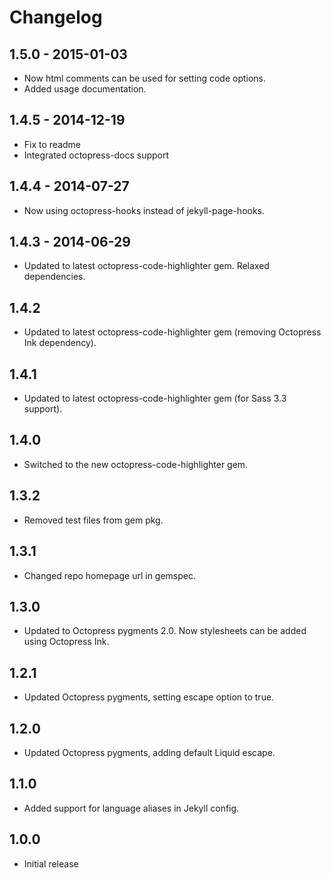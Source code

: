 # Changelog

## 1.5.0 - 2015-01-03
- Now html comments can be used for setting code options.
- Added usage documentation.

## 1.4.5 - 2014-12-19
- Fix to readme
- Integrated octopress-docs support

## 1.4.4 - 2014-07-27
- Now using octopress-hooks instead of jekyll-page-hooks.

## 1.4.3 - 2014-06-29
- Updated to latest octopress-code-highlighter gem. Relaxed dependencies.

## 1.4.2
- Updated to latest octopress-code-highlighter gem (removing Octopress Ink dependency).

## 1.4.1
- Updated to latest octopress-code-highlighter gem (for Sass 3.3 support).

## 1.4.0
- Switched to the new octopress-code-highlighter gem.

## 1.3.2
- Removed test files from gem pkg.

## 1.3.1
- Changed repo homepage url in gemspec.

## 1.3.0
- Updated to Octopress pygments 2.0. Now stylesheets can be added using Octopress Ink.

## 1.2.1
- Updated Octopress pygments, setting escape option to true.

## 1.2.0
- Updated Octopress pygments, adding default Liquid escape.

## 1.1.0
- Added support for language aliases in Jekyll config.

## 1.0.0
- Initial release

